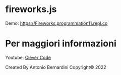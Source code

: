 # fireworks.js

Demo: https://Fireworks.programmation11.repl.co

# Per maggiori informazioni

Youtube: [Clever Code](https://www.youtube.com/c/CleverCode)

Created By Antonio Bernardini Copyright© 2022
